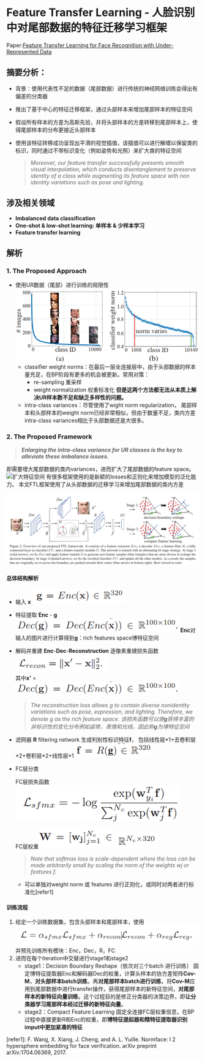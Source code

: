 
# Feature Transfer Learning - 人脸识别中对尾部数据的特征迁移学习框架

Paper:[Feature Transfer Learning for Face Recognition with Under-Represented Data](https://github.com/HHHHHANS/Articles/blob/main/Resource/Paper/Long-Tail%20classification/%E8%BF%81%E7%A7%BB%E5%AD%A6%E4%B9%A0Feature%20Transfer%20Learning%20For%20Face%20Recognition%20with%20Under-Represented%20Data.pdf)

## 摘要分析：

+ 背景：使用代表性不足的数据（尾部数据）进行传统的神经网络训练会得出有偏差的分类器

+ 推出了基于中心的特征迁移框架，通过头部样本来增加尾部样本的特征空间

+ 假设所有样本的方差为高斯先验，并将头部样本的方差转移到尾部样本上，使得尾部样本的分布更接近头部样本

+ 使用该特征转移成功呈现出平滑的视觉插值，该插值可以进行解缠以保留类的标识，同时通过不带标识变化（例如姿势和光照）来扩大类的特征空间
	
	> _Moreover, our feature transfer successfully presents smooth visual interpolation, which conducts disentanglement to preserve identity of a class while augmenting its feature space with non identity variations such as pose and lighting._

## 涉及相关领域
+ **Imbalanced data classification**
+ **One-shot & low-shot learning: 单样本 & 少样本学习**
+ **Feature transfer learning**

## 解析
### 1. The Proposed Approach
+ 使用UR数据（尾部）进行训练的局限性
	![头部和尾部样本分布][pic1]
	+ classifier weight norms：在最后一层全连接层中，由于头部数据的样本量充足，在BP阶段有更多的机会被更新。常用对策：
		+ re-sampling 重采样
		+ weight normalization 权重标准化
		**但是这两个方法都无法从本质上解决UR样本数不足和缺乏多样性的问题。**
	+ intra-class variances：尽管使用了wight norm regularization， 尾部样本和头部样本的weight norm已经非常相似，但由于数量不足，类内方差intra-class variances相比于头部数据还是大很多。
### 2. The Proposed Framework
> ***Enlarging the intra-class variance for UR classes is the key to alleviate these imbalance issues.***

即需要增大尾部数据的类内variances，进而扩大了尾部数据的feature space。
![][pic2]
有很多框架使用的是新颖的losses和正则化来增加模型的泛化能力。
本文FTL框架使用了从头部数据的迁移学习来增加尾部数据的类内方差

![总体结构][pic3]
#### 总体结构解析
+ 输入 **x**
	![输入][pic5]
	
+ 特征提取 **Enc** - **g**
	![编码式][pic6]
	**Enc**对输入的图片进行计算得到**g**：rich features space博特征空间
	
+ 解码并重建 **Enc**-**Dec**-**Reconstruction** 
	逐像素重建损失函数![重建损失][pic4]	
	其中**x'** = ![解码式][pic6]
	>*The reconstruction loss allows g to contain diverse nonidentity variations such as pose, expression, and lighting. Therefore, we denote g as the rich feature space.* 
	>*该损失函数可以使**g**获得丰富的非标识性的变化分布例如姿势，表情和光线，因此称**g**为博特征空间*
	
+ 滤网器 **R** filtering network
	生成判别性标识特征**f**， 包括线性层\*1+去卷积层\*2+卷积层\*2+线性层\*1
	![滤网器][pic8]

+ FC层分类
	
	FC层损失函数 ![FC层损失函数][pic9]
	
	
	FC层权重![FC-weight][pic13] ![FC-weights'domain][pic14]
	
	> *Note that softmax loss is scale-dependent where the loss can be made arbitrarily small by scaling the norm of the weights wj or features f.*
	
	+ 可以单独对weight norm 或 features 进行正则化，或同时对两者进行标准化[refer1]
#### 训练流程
1. 给定一个训练数据集，包含头部样本和尾部样本，使用![总损失函数][pic12]并预先训练所有模块：Enc，Dec，R，FC
2. 进而在每个iteration中交替进行stage1和stage2
	+ stage1：Decision Boundary Reshape（依次对三个batch 进行训练）
		固定博特征提取器Enc和解码器Dec的权重，计算头样本的协方差矩阵**Cov-M**，**对头部样本batch训练**，再**对尾部样本batch进行训练**，将**Cov-M**应用到尾部数据中进行transfer操作，获得尾部样本的新特征空间，**对尾部样本的新特征向量训练**。这个过程目的是修正分类器的决策边界，即**让分类器学习尾部样本经过迁移的新特征向量**。
	+ stage2：Compact Feature Learning
		固定全连接FC层权重信息，在BP过程中直接更新R和Enc的权重，即**博特征提起器和精特征提取器识别imput中更加紧凑的特征**

[pic1]: https://github.com/HHHHHANS/Articles/blob/main/Resource/Images/FTL-classifier%20weight%20norm.png?raw=true "头部和尾部样本分布"
[pic2]:https://github.com/HHHHHANS/Articles/blob/main/Resource/Images/FTL-wight%20norm%20bias%20and%20new%20feature%20sapace%20.png?raw=true "扩大特征空间"
[pic3]: https://github.com/HHHHHANS/Articles/blob/main/Resource/Images/FTL-%20overview.png?raw=true "总体结构"
[pic4]:https://github.com/HHHHHANS/Articles/blob/main/Resource/Images/FTL-Loss%20of%20Reconstruction.png?raw=true	"重建损失"
[pic5]: https://raw.githubusercontent.com/HHHHHANS/Articles/main/Resource/Images/FTL-Enc.png	"编码式 "
[pic6]: https://github.com/HHHHHANS/Articles/blob/main/Resource/Images/FTL-Dec.png?raw=true	"解码式"
[pic7]:https://github.com/HHHHHANS/Articles/blob/main/Resource/Images/FTL-input%20x.png?raw=true "输入x"
[pic8]:https://github.com/HHHHHANS/Articles/blob/main/Resource/Images/FTL-filter%20network.png?raw=true "滤网器"
[pic9]: https://github.com/HHHHHANS/Articles/blob/main/Resource/Images/FTL-FC%20losses.png?raw=true "fc损失"
[pic10]:https://github.com/HHHHHANS/Articles/blob/main/Resource/Images/FTL-FC%20regularization.png?raw=true "损失函数正则项"
[pic11]:https://github.com/HHHHHANS/Articles/blob/main/Resource/Images/FTL-default%20coefficients.png?raw=true  "损失函数各项系数"
[pic12]:https://github.com/HHHHHANS/Articles/blob/main/Resource/Images/FTL-full%20losses.png?raw=true "总损失函数"
[pic13]:https://github.com/HHHHHANS/Articles/blob/main/Resource/Images/FTL-FC%20Weight.png?raw=true "FC-weights"
[pic14]: https://raw.githubusercontent.com/HHHHHANS/Articles/main/Resource/Images/FTL-FC%20Weights'%20domian.png "FC-weights'domain"
[pic15]:https://github.com/HHHHHANS/Articles/blob/main/Resource/Images/FTL-gik%20of%20flipped%20x.png?raw=true "gik-of-flipped-imput-x"
[pic16]:https://github.com/HHHHHANS/Articles/blob/main/Resource/Images/FTL-Q.png?raw=true "Q"
[pic17]:https://github.com/HHHHHANS/Articles/blob/main/Resource/Images/FTL-V.png?raw=true "V"
[pic18]:"algorithm"
[pic19]:https://github.com/HHHHHANS/Articles/blob/main/Resource/Images/FTL-two%20stages.png?raw=true "two-stages"
[pic20]:https://github.com/HHHHHANS/Articles/blob/main/Resource/Images/FTL-ci.png?raw=true "ci"
[refer1]: F. Wang, X. Xiang, J. Cheng, and A. L. Yuille. Normface: l 2 hypersphere embedding for face verification. arXiv preprint arXiv:1704.06369, 2017.